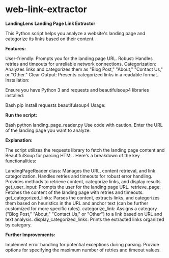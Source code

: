 # web-link-extractor
**LandingLens**
**Landing Page Link Extractor**

This Python script helps you analyze a website's landing page and categorize its links based on their content.

**Features:**

User-friendly: Prompts you for the landing page URL.
Robust: Handles retries and timeouts for unreliable network connections.
Categorization: Analyzes links and categorizes them as "Blog Post," "About," "Contact Us," or "Other."
Clear Output: Presents categorized links in a readable format.
Installation:

Ensure you have Python 3 and requests and beautifulsoup4 libraries installed:

Bash
pip install requests beautifulsoup4
Usage:

**Run the script:**

Bash
python landing_page_reader.py
Use code with caution.
Enter the URL of the landing page you want to analyze.

**Explanation:**

The script utilizes the requests library to fetch the landing page content and BeautifulSoup for parsing HTML. Here's a breakdown of the key functionalities:

LandingPageReader class:
Manages the URL, content retrieval, and link categorization.
Handles retries and timeouts for robust error handling.
Provides methods to retrieve content, categorize links, and display results.
get_user_input: Prompts the user for the landing page URL.
retrieve_page: Fetches the content of the landing page with retries and timeouts.
get_categorized_links: Parses the content, extracts links, and categorizes them based on heuristics in the URL and anchor text (can be further customized for more specific rules).
categorize_link: Assigns a category ("Blog Post," "About," "Contact Us," or "Other") to a link based on URL and text analysis.
display_categorized_links: Prints the extracted links organized by category.

**Further Improvements:**

Implement error handling for potential exceptions during parsing.
Provide options for specifying the maximum number of retries and timeout values.
